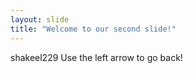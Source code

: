 ```yaml
---
layout: slide
title: "Welcome to our second slide!"
---
```

shakeel229
Use the left arrow to go back!
